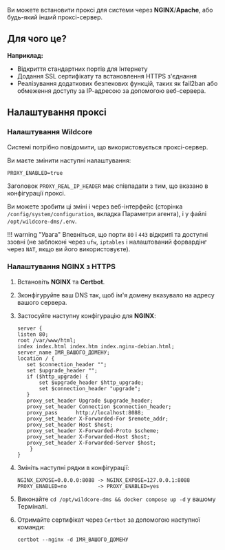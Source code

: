 Ви можете встановити проксі для системи через **NGINX**/**Apache**, або будь-який інший проксі-сервер.

## Для чого це?
**Наприклад:**

* Відкриття стандартних портів для Інтернету
* Додання SSL сертифікату та встановлення НТТРS з'єднання
* Реалізування додаткових безпекових функцій, таких як fail2ban або обмеження доступу за ІР-адресою за допомогою веб-сервера.

## Налаштування проксі
### Налаштування Wildcore
Системі потрібно повідомити, що використовується проксі-сервер.

Ви маєте змінити наступні налаштування:

`PROXY_ENABLED=true`

Заголовок `PROXY_REAL_IP_HEADER` має співпадати з тим, що вказано в конфігурації проксі.

Ви можете зробити ці зміні і через веб-інтерфейс (сторінка `/config/system/configuration`, вкладка Параметри агента), і у файлі `/opt/wildcore-dms/.env`.

!!! warning "Увага"
    Впевніться, що порти `80` і `443` відкриті та доступні ззовні (не заблоконі через `ufw`, `iptables` і налаштований форвардінг через `NAT`, якщо ви його використовуєте).


### Налаштування NGINX з HTTPS

1. Встановіть **NGINX** та **Certbot**.
2. Зконфігуруйте ваш DNS так, щоб ім'я домену вказувало на адресу вашого сервера.
3. Застосуйте наступну конфігурацію для **NGINX**:
    ```title="/etc/nginx/sites-enabled/wildcore-proxy.conf" 
    server {
    listen 80;
    root /var/www/html;
    index index.html index.htm index.nginx-debian.html;
    server_name ІМЯ_ВАШОГО_ДОМЕНУ;
    location / {
       set $connection_header "";
       set $upgrade_header "";
       if ($http_upgrade) {
           set $upgrade_header $http_upgrade;
           set $connection_header "upgrade";
       }
       proxy_set_header Upgrade $upgrade_header;
       proxy_set_header Connection $connection_header;
       proxy_pass      http://localhost:8088;
       proxy_set_header X-Forwarded-For $remote_addr;
       proxy_set_header Host $host;
       proxy_set_header X-Forwarded-Proto $scheme;
       proxy_set_header X-Forwarded-Host $host;
       proxy_set_header X-Forwarded-Server $host;
        }
    }
    ```
4. Змініть наступні рядки в конфігурації:
    ```title="/opt/wildcore-dms/.env"
    NGINX_EXPOSE=0.0.0.0:8088 -> NGINX_EXPOSE=127.0.0.1:8088
    PROXY_ENABLED=no          -> PROXY_ENABLED=yes
    ```
4. Виконайте `cd /opt/wildcore-dms && docker compose up -d` у вашому Терміналі.
5. Отримайте сертифікат через `Certbot` за допомогою наступної команди: 

    `certbot --nginx -d ІМЯ_ВАШОГО_ДОМЕНУ`
